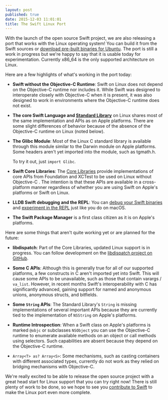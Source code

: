 ```yaml
---
layout: post
published: true
date: 2015-12-03 11:01:01
title: The Swift Linux Port
---
```


With the launch of the open source Swift project, we are also releasing
a port that works with the Linux operating system! You can build it from
the Swift sources or [download pre-built binaries for Ubuntu]. The port
is still a work in progress but we're happy to say that it is usable
today for experimentation. Currently x86_64 is the only supported
architecture on Linux.

Here are a few highlights of what's working in the port today:

* **Swift without the Objective-C Runtime**: Swift on Linux does not
  depend on the Objective-C runtime nor includes it. While Swift was
  designed to interoperate closely with Objective-C when it is present,
  it was also designed to work in environments where the Objective-C
  runtime does not exist.

* **The core Swift Language and [Standard Library]** on Linux shares most of
  the same implementation and APIs as on Apple platforms. There are some
  slight differences of behavior because of the absence of the
  Objective-C runtime on Linux (noted below).

* **The Glibc Module**: Most of the Linux C standard library is available
  through this module similar to the Darwin module on Apple platforms.
  Some headers aren't yet imported into the module, such as tgmath.h.

  To try it out, just `import Glibc`.

* **Swift Core Libraries**: The [Core Libraries] provide implementations
  of core APIs from Foundation and XCTest to be used on Linux without
  Objective-C . The intention is that these APIs are available in a
  cross-platform manner regardless of whether you are using Swift on
  Apple's platforms or Swift on Linux.

* **LLDB Swift debugging and the REPL**: You can [debug your Swift
  binaries] and [experiment in the REPL] just like you do on macOS.

* **The Swift Package Manager** is a first class citizen as it is on
  Apple's platforms.

Here are some things that aren't quite working yet or are planned for
the future:

* **libdispatch**: Part of the Core Libraries, updated Linux support is
  in progress. You can follow development on the [libdispatch project on
  GitHub].

* **Some C APIs**: Although this is generally true for all of our
  supported platforms, a few constructs in C aren't imported yet into
  Swift. This will cause some APIs to be unavailable, such as those that
  contain varargs / `va_list`. However, in recent months Swift's
  interoperability with C has significantly advanced, gaining support
  for named and anonymous unions, anonymous structs, and bitfields.

* **Some `String` APIs**: The Standard Library's `String` is missing implementations
  of several important APIs because they are currently tied to the
  implementation of `NSString` on Apple's platforms.

* **Runtime Introspection**: When a Swift class on Apple's platforms is
  marked `@objc` or subclasses `NSObject` you can use the Objective-C
  runtime to enumerate available methods on an object or call methods
  using selectors. Such capabilities are absent because they depend on
  the Objective-C runtime.

* `Array<T> as? Array<S>`: Some mechanisms, such as casting
  containers with different associated types, currently do not work as
  they relied on bridging mechanisms with Objective-C.

We're really excited to be able to release the open source project with
a great head start for Linux support that you can try right now! There
is still plenty of work to be done, so we hope to see you [contribute to
Swift] to make the Linux port even more complete.

[Standard Library]: /documentation/standard-library/
[Core Libraries]: /documentation/core-libraries/
[libdispatch project on GitHub]: https://github.com/apple/swift-corelibs-libdispatch
[download pre-built binaries for Ubuntu]: /download/
[contribute to Swift]: /contributing/
[debug your Swift binaries]: /getting-started/#using-the-lldb-debugger
[experiment in the REPL]: /getting-started/#using-the-repl
